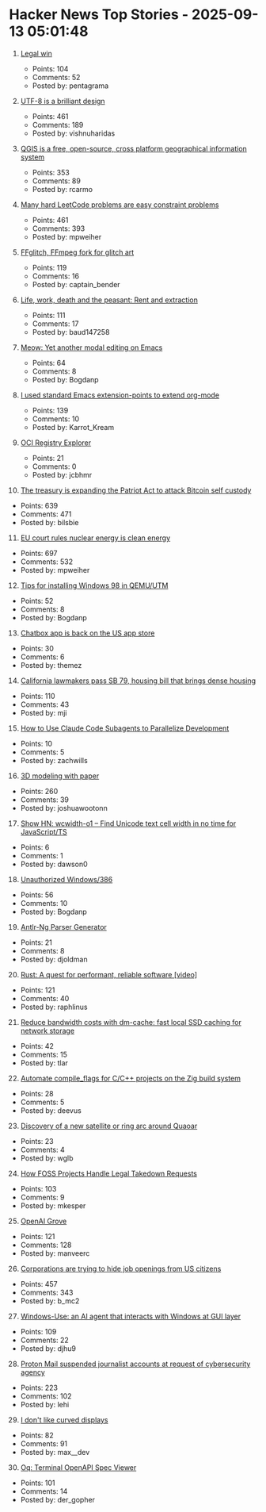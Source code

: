 # Hacker News Top Stories - 2025-09-13 05:01:48

1. [Legal win](https://ma.tt/2025/09/legal-win/)
   - Points: 104
   - Comments: 52
   - Posted by: pentagrama

2. [UTF-8 is a brilliant design](https://iamvishnu.com/posts/utf8-is-brilliant-design)
   - Points: 461
   - Comments: 189
   - Posted by: vishnuharidas

3. [QGIS is a free, open-source, cross platform geographical information system](https://github.com/qgis/QGIS)
   - Points: 353
   - Comments: 89
   - Posted by: rcarmo

4. [Many hard LeetCode problems are easy constraint problems](https://buttondown.com/hillelwayne/archive/many-hard-leetcode-problems-are-easy-constraint/)
   - Points: 461
   - Comments: 393
   - Posted by: mpweiher

5. [FFglitch, FFmpeg fork for glitch art](https://ffglitch.org/gallery/)
   - Points: 119
   - Comments: 16
   - Posted by: captain_bender

6. [Life, work, death and the peasant: Rent and extraction](https://acoup.blog/2025/09/12/collections-life-work-death-and-the-peasant-part-ivc-rent-and-extraction/)
   - Points: 111
   - Comments: 17
   - Posted by: baud147258

7. [Meow: Yet another modal editing on Emacs](https://github.com/meow-edit/meow)
   - Points: 64
   - Comments: 8
   - Posted by: Bogdanp

8. [I used standard Emacs extension-points to extend org-mode](https://edoput.it/2025/04/16/emacs-paradigm-shift.html)
   - Points: 139
   - Comments: 10
   - Posted by: Karrot_Kream

9. [OCI Registry Explorer](https://oci.dag.dev/)
   - Points: 21
   - Comments: 0
   - Posted by: jcbhmr

10. [The treasury is expanding the Patriot Act to attack Bitcoin self custody](https://www.tftc.io/treasury-iexpanding-patriot-act/)
   - Points: 639
   - Comments: 471
   - Posted by: bilsbie

11. [EU court rules nuclear energy is clean energy](https://www.weplanet.org/post/eu-court-rules-nuclear-energy-is-clean-energy)
   - Points: 697
   - Comments: 532
   - Posted by: mpweiher

12. [Tips for installing Windows 98 in QEMU/UTM](https://sporks.space/2025/08/28/tips-for-installing-windows-98-in-qemu-utm/)
   - Points: 52
   - Comments: 8
   - Posted by: Bogdanp

13. [Chatbox app is back on the US app store](https://github.com/chatboxai/chatbox/issues/2644)
   - Points: 30
   - Comments: 6
   - Posted by: themez

14. [California lawmakers pass SB 79, housing bill that brings dense housing](https://www.latimes.com/california/story/2025-09-12/california-lawmakers-pass-sb-79-housing-bill-that-brings-dense-housing-to-transit-hubs)
   - Points: 110
   - Comments: 43
   - Posted by: mji

15. [How to Use Claude Code Subagents to Parallelize Development](https://zachwills.net/how-to-use-claude-code-subagents-to-parallelize-development/)
   - Points: 10
   - Comments: 5
   - Posted by: zachwills

16. [3D modeling with paper](https://www.arvinpoddar.com/blog/3d-modeling-with-paper)
   - Points: 260
   - Comments: 39
   - Posted by: joshuawootonn

17. [Show HN: wcwidth-o1 – Find Unicode text cell width in no time for JavaScript/TS](https://github.com/dawsonhuang0/Wcwidth-O1)
   - Points: 6
   - Comments: 1
   - Posted by: dawson0

18. [Unauthorized Windows/386](https://virtuallyfun.com/2025/09/06/unauthorized-windows-386/)
   - Points: 56
   - Comments: 10
   - Posted by: Bogdanp

19. [Antlr-Ng Parser Generator](https://www.antlr-ng.org/)
   - Points: 21
   - Comments: 8
   - Posted by: djoldman

20. [Rust: A quest for performant, reliable software [video]](https://www.youtube.com/watch?v=k_-6KI3m31M)
   - Points: 121
   - Comments: 40
   - Posted by: raphlinus

21. [Reduce bandwidth costs with dm-cache: fast local SSD caching for network storage](https://devcenter.upsun.com/posts/cut-aws-bandwidth-costs-95-with-dm-cache/)
   - Points: 42
   - Comments: 15
   - Posted by: tlar

22. [Automate compile_flags for C/C++ projects on the Zig build system](https://simonhartcher.com/posts/2025-09-08-announcing-compile-flagz/)
   - Points: 28
   - Comments: 5
   - Posted by: deevus

23. [Discovery of a new satellite or ring arc around Quaoar](https://phys.org/news/2025-09-discovery-moon-orbiting-mysterious-distant.html)
   - Points: 23
   - Comments: 4
   - Posted by: wglb

24. [How FOSS Projects Handle Legal Takedown Requests](https://f-droid.org/2025/09/10/how-foss-projects-handle-legal-takedown-requests.html)
   - Points: 103
   - Comments: 9
   - Posted by: mkesper

25. [OpenAI Grove](https://openai.com/index/openai-grove/)
   - Points: 121
   - Comments: 128
   - Posted by: manveerc

26. [Corporations are trying to hide job openings from US citizens](https://thehill.com/opinion/finance/5498346-corporate-america-has-been-trying-to-hide-job-openings-now-it-is-failing/)
   - Points: 457
   - Comments: 343
   - Posted by: b_mc2

27. [Windows-Use: an AI agent that interacts with Windows at GUI layer](https://github.com/CursorTouch/Windows-Use)
   - Points: 109
   - Comments: 22
   - Posted by: djhu9

28. [Proton Mail suspended journalist accounts at request of cybersecurity agency](https://theintercept.com/2025/09/12/proton-mail-journalist-accounts-suspended/)
   - Points: 223
   - Comments: 102
   - Posted by: lehi

29. [I don't like curved displays](https://blog.danielh.cc/blog/curved)
   - Points: 82
   - Comments: 91
   - Posted by: max__dev

30. [Oq: Terminal OpenAPI Spec Viewer](https://github.com/plutov/oq)
   - Points: 101
   - Comments: 14
   - Posted by: der_gopher

